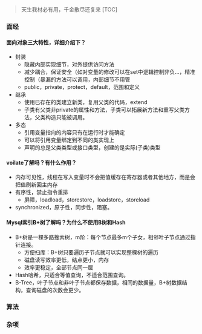 > 天生我材必有用，千金散尽还复来
[TOC]

### 面经

#### 面向对象三大特性，详细介绍下？

* 封装
  * 隐藏内部实现细节，对外提供访问方法
  * 减少耦合，保证安全（如对变量的修改可以在set中逻辑控制非负...，精准控制（暴漏的方法可以调用，内部细节不用管
  * public，private，protect，default，范围和定义
* 继承
  * 使用已存在的类建立新类，复用父类的代码，extend
  * 子类有父类非private的属性和方法，子类可以拓展新方法和重写父类方法，父类构造只能被调用。
* 多态
  * 引用变量指向的内容只有在运行时才能确定
  * 可以将引用变量绑定到不同的类实现上
  * 声明的总是父类类型或接口类型，创建的是实际(子类)类型

#### voilate了解吗？有什么作用？

* 内存可见性，线程在写入变量时不会把值缓存在寄存器或者其他地方，而是会把值刷新回主内存
* 有序性，禁止指令重排
  * 屏障，loadload，storestore，loadstore，storeload
* synchronized，原子性，同步性，阻塞。

#### Mysql索引B+树了解吗？为什么不使用B树和Hash

* B+树是一棵多路搜索树，m阶：每个节点最多m个子女，相邻叶子节点通过指针连接。
  * 方便扫库：B+树只要遍历子节点就可以实现整棵树的遍历
  * 磁盘读写效率更低，结点更小，内存
  * 效率更稳定，全部节点同一层
* Hash哈希，只适合等值查询，不适合范围查询。
* B-Tree，叶子节点和非叶子节点都保存数据，相同的数据量，B+树数据结构，查询磁盘的次数会更少。





### 算法

### 杂项



